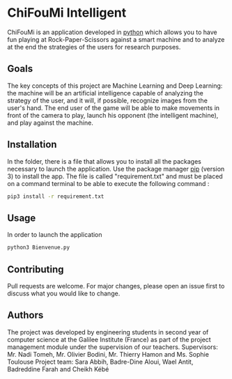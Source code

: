 # ChiFouMi Intelligent

ChiFouMi is an application developed in [python](https://www.python.org/) which allows you to have fun playing at Rock-Paper-Scissors against a smart machine and to analyze at the end the strategies of the users for research purposes.

## Goals

The key concepts of this project are Machine Learning and Deep Learning: the machine will be an artificial intelligence capable of analyzing the strategy of the user, and it will, if possible, recognize images from the user's hand. 
The end user of the game will be able to make movements in front of the camera to play, launch his opponent (the intelligent machine), and play against the machine.

## Installation

In the folder, there is a file that allows you to install all the packages necessary to launch the application. 
Use the package manager [pip](https://pip.pypa.io/en/stable/) (version 3) to install the app.
The file is called "requirement.txt" and must be placed on a command terminal to be able to execute the following command :

```bash
pip3 install -r requirement.txt
```

## Usage

In order to launch the application
```bash
python3 Bienvenue.py
```

## Contributing
Pull requests are welcome. For major changes, please open an issue first to discuss what you would like to change.

## Authors

The project was developed by engineering students in second year of computer science at the Galilee Institute (France) as part of the project management module under the supervision of our teachers.
Supervisors: Mr. Nadi Tomeh, Mr. Olivier Bodini, Mr. Thierry Hamon and Ms. Sophie Toulouse
Project team: Sara Abbih, Badre-Dine Aloui, Wael Antit, Badreddine Farah and Cheikh Kébé

